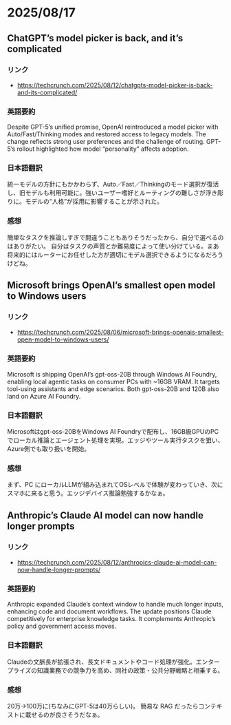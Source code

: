 # 2025/08/17

## ChatGPT’s model picker is back, and it’s complicated

### リンク

- https://techcrunch.com/2025/08/12/chatgpts-model-picker-is-back-and-its-complicated/

### 英語要約

Despite GPT-5’s unified promise, OpenAI reintroduced a model picker with Auto/Fast/Thinking modes and restored access to legacy models. The change reflects strong user preferences and the challenge of routing. GPT-5’s rollout highlighted how model “personality” affects adoption.

### 日本語翻訳

統一モデルの方針にもかかわらず、Auto／Fast／Thinkingのモード選択が復活し、旧モデルも利用可能に。強いユーザー嗜好とルーティングの難しさが浮き彫りに。モデルの“人格”が採用に影響することが示された。

### 感想

簡単なタスクを推論しすぎで間違うこともありそうだったから、自分で選べるのはありがたい。
自分はタスクの声質とか難易度によって使い分けている。まあ将来的にはルーターにお任せした方が適切にモデル選択できるようになるだろうけどね。

## Microsoft brings OpenAI’s smallest open model to Windows users

### リンク

- https://techcrunch.com/2025/08/06/microsoft-brings-openais-smallest-open-model-to-windows-users/

### 英語要約

Microsoft is shipping OpenAI’s gpt-oss-20B through Windows AI Foundry, enabling local agentic tasks on consumer PCs with ~16GB VRAM. It targets tool-using assistants and edge scenarios. Both gpt-oss-20B and 120B also land on Azure AI Foundry.

### 日本語翻訳

Microsoftはgpt-oss-20BをWindows AI Foundryで配布し、16GB級GPUのPCでローカル推論とエージェント処理を実現。エッジやツール実行タスクを狙い、Azure側でも取り扱いを開始。

### 感想

まず、PC にローカルLLMが組み込まれてOSレベルで体験が変わっていき、次にスマホに来ると思う。エッジデバイス推論勉強するかなぁ。

## Anthropic’s Claude AI model can now handle longer prompts

### リンク

- https://techcrunch.com/2025/08/12/anthropics-claude-ai-model-can-now-handle-longer-prompts/

### 英語要約

Anthropic expanded Claude’s context window to handle much longer inputs, enhancing code and document workflows. The update positions Claude competitively for enterprise knowledge tasks. It complements Anthropic’s policy and government access moves.

### 日本語翻訳

Claudeの文脈長が拡張され、長文ドキュメントやコード処理が強化。エンタープライズの知識業務での競争力を高め、同社の政策・公共分野戦略と相乗する。

### 感想

20万→100万に(ちなみにGPT-5は40万らしい)。
簡易な RAG だったらコンテキストに載せるのが良さそうだなぁ。
